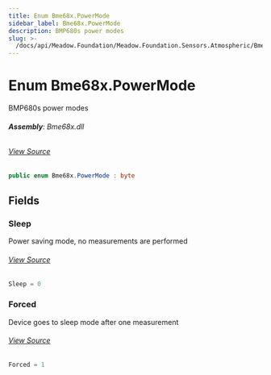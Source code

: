 ```yaml
---
title: Enum Bme68x.PowerMode
sidebar_label: Bme68x.PowerMode
description: BMP680s power modes
slug: >-
  /docs/api/Meadow.Foundation/Meadow.Foundation.Sensors.Atmospheric/Bme68x.PowerMode
---
```

# Enum Bme68x.PowerMode
BMP680s power modes

###### **Assembly**: Bme68x.dll
###### [View Source](https://github.com/WildernessLabs/Meadow.Foundation.git/blob/develop/Source/Meadow.Foundation.Peripherals/Sensors.Atmospheric.Bme68x/Driver/Bme68x.Enums.cs#L74)
```csharp title="Declaration"
public enum Bme68x.PowerMode : byte
```
## Fields
### Sleep
Power saving mode, no measurements are performed
###### [View Source](https://github.com/WildernessLabs/Meadow.Foundation.git/blob/develop/Source/Meadow.Foundation.Peripherals/Sensors.Atmospheric.Bme68x/Driver/Bme68x.Enums.cs#L79)
```csharp title="Declaration"
Sleep = 0
```
### Forced
Device goes to sleep mode after one measurement
###### [View Source](https://github.com/WildernessLabs/Meadow.Foundation.git/blob/develop/Source/Meadow.Foundation.Peripherals/Sensors.Atmospheric.Bme68x/Driver/Bme68x.Enums.cs#L83)
```csharp title="Declaration"
Forced = 1
```
